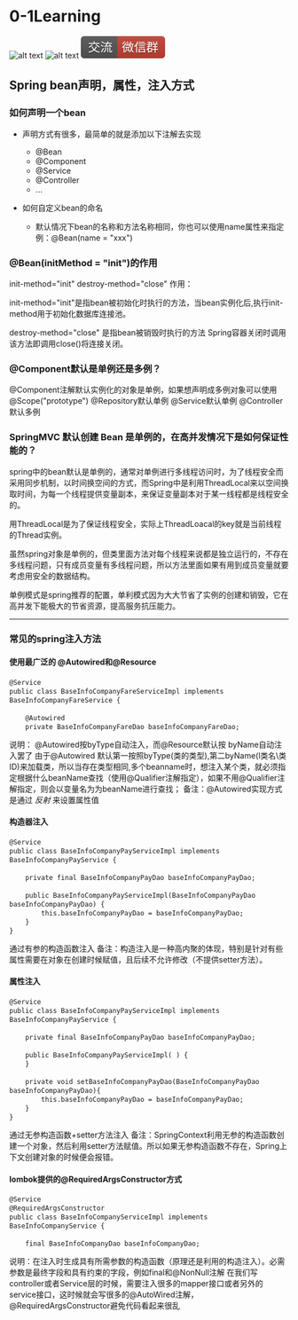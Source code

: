 # 0-1Learning

![alt text](../../static/common/svg/luoxiaosheng.svg "公众号")
![alt text](../../static/common/svg/luoxiaosheng_learning.svg "学习")
![alt text](../../static/common/svg/luoxiaosheng_wechat.svg "微信")


## Spring bean声明，属性，注入方式

### 如何声明一个bean 
- 声明方式有很多，最简单的就是添加以下注解去实现
  - @Bean
  - @Component
  - @Service
  - @Controller
  - ...

- 如何自定义bean的命名
  - 默认情况下bean的名称和方法名称相同，你也可以使用name属性来指定
  例：@Bean(name = "xxx")

### @Bean(initMethod = "init")的作用
init-method="init"  destroy-method="close" 作用：

init-method="init"是指bean被初始化时执行的方法，当bean实例化后,执行init-method用于初始化数据库连接池。

destroy-method="close" 是指bean被销毁时执行的方法   Spring容器关闭时调用该方法即调用close()将连接关闭。

### @Component默认是单例还是多例？
@Component注解默认实例化的对象是单例，如果想声明成多例对象可以使用@Scope("prototype")
@Repository默认单例
@Service默认单例
@Controller默认多例

### SpringMVC 默认创建 Bean 是单例的，在高并发情况下是如何保证性能的？
spring中的bean默认是单例的，通常对单例进行多线程访问时，为了线程安全而采用同步机制，以时间换空间的方式，而Spring中是利用ThreadLocal来以空间换取时间，为每一个线程提供变量副本，来保证变量副本对于某一线程都是线程安全的。

用ThreadLocal是为了保证线程安全，实际上ThreadLoacal的key就是当前线程的Thread实例。

虽然spring对象是单例的，但类里面方法对每个线程来说都是独立运行的，不存在多线程问题，只有成员变量有多线程问题，所以方法里面如果有用到成员变量就要考虑用安全的数据结构。

单例模式是spring推荐的配置，单利模式因为大大节省了实例的创建和销毁，它在高并发下能极大的节省资源，提高服务抗压能力。


---
### 常见的spring注入方法

#### 使用最广泛的 @Autowired和@Resource
```
@Service
public class BaseInfoCompanyFareServiceImpl implements BaseInfoCompanyFareService {

    @Autowired
    private BaseInfoCompanyFareDao baseInfoCompanyFareDao;
```
说明：
@Autowired按byType自动注入，而@Resource默认按 byName自动注入罢了
由于@Autowired 默认第一按照byType(类的类型),第二byName(l类名\类ID)来加载类，所以当存在类型相同,多个beanname时，想注入某个类，就必须指定根据什么beanName查找（使用@Qualifier注解指定），如果不用@Qualifier注解指定，则会以变量名为为beanName进行查找；
备注：@Autowired实现方式是通过 *反射* 来设置属性值

#### 构造器注入
```
@Service
public class BaseInfoCompanyPayServiceImpl implements BaseInfoCompanyPayService {

    private final BaseInfoCompanyPayDao baseInfoCompanyPayDao;

    public BaseInfoCompanyPayServiceImpl(BaseInfoCompanyPayDao baseInfoCompanyPayDao) {
        this.baseInfoCompanyPayDao = baseInfoCompanyPayDao;
    }
}
```
通过有参的构造函数注入
备注：构造注入是一种高内聚的体现，特别是针对有些属性需要在对象在创建时候赋值，且后续不允许修改（不提供setter方法）。

#### 属性注入
```
@Service
public class BaseInfoCompanyPayServiceImpl implements BaseInfoCompanyPayService {

    private final BaseInfoCompanyPayDao baseInfoCompanyPayDao;

    public BaseInfoCompanyPayServiceImpl( ) {
    }
    
    private void setBaseInfoCompanyPayDao(BaseInfoCompanyPayDao baseInfoCompanyPayDao){
    	this.baseInfoCompanyPayDao = baseInfoCompanyPayDao;
    }
}
```
通过无参构造函数+setter方法注入
备注：SpringContext利用无参的构造函数创建一个对象，然后利用setter方法赋值。所以如果无参构造函数不存在，Spring上下文创建对象的时候便会报错。

#### lombok提供的@RequiredArgsConstructor方式
```
@Service
@RequiredArgsConstructor
public class BaseInfoCompanyServiceImpl implements BaseInfoCompanyService {

    final BaseInfoCompanyDao baseInfoCompanyDao;
```
说明：在注入时生成具有所需参数的构造函数（原理还是利用的构造注入）。必需参数是最终字段和具有约束的字段，例如final和@NonNull注解
在我们写controller或者Service层的时候，需要注入很多的mapper接口或者另外的service接口，这时候就会写很多的@AutoWired注解，@RequiredArgsConstructor避免代码看起来很乱

